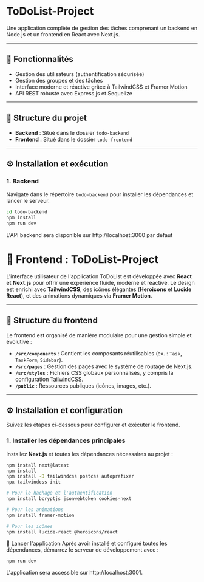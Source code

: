 # ToDoList-Project

Une application complète de gestion des tâches comprenant un backend en Node.js et un frontend en React avec Next.js.

---

## 🚀 Fonctionnalités

- Gestion des utilisateurs (authentification sécurisée)
- Gestion des groupes et des tâches
- Interface moderne et réactive grâce à TailwindCSS et Framer Motion
- API REST robuste avec Express.js et Sequelize

---

## 📂 Structure du projet

- **Backend** : Situé dans le dossier `todo-backend`
- **Frontend** : Situé dans le dossier `todo-frontend`

---

## ⚙️ Installation et exécution

### 1. **Backend**
Navigate dans le répertoire `todo-backend` pour installer les dépendances et lancer le serveur.

```bash
cd todo-backend
npm install
npm run dev
```
L'API backend sera disponible sur http://localhost:3000 par défaut




# 🌟 Frontend : ToDoList-Project

L'interface utilisateur de l'application ToDoList est développée avec **React** et **Next.js** pour offrir une expérience fluide, 
moderne et réactive. Le design est enrichi avec **TailwindCSS**, des icônes élégantes (**Heroicons** et **Lucide React**), 
et des animations dynamiques via **Framer Motion**.

---

## 📂 Structure du frontend

Le frontend est organisé de manière modulaire pour une gestion simple et évolutive :

- **`/src/components`** : Contient les composants réutilisables (ex. : `Task`, `TaskForm`, `Sidebar`).
- **`/src/pages`** : Gestion des pages avec le système de routage de Next.js.
- **`/src/styles`** : Fichiers CSS globaux personnalisés, y compris la configuration TailwindCSS.
- **`/public`** : Ressources publiques (icônes, images, etc.).

---

## ⚙️ Installation et configuration

Suivez les étapes ci-dessous pour configurer et exécuter le frontend.

### 1. Installer les dépendances principales
Installez **Next.js** et toutes les dépendances nécessaires au projet :

```bash
npm install next@latest
npm install
npm install -D tailwindcss postcss autoprefixer
npx tailwindcss init

# Pour le hachage et l'authentification
npm install bcryptjs jsonwebtoken cookies-next

# Pour les animations
npm install framer-motion

# Pour les icônes
npm install lucide-react @heroicons/react

```

🚀 Lancer l'application
Après avoir installé et configuré toutes les dépendances, démarrez le serveur de développement avec :

```bash
npm run dev
```
L'application sera accessible sur http://localhost:3001.
